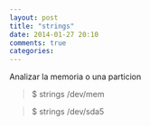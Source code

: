 ```yaml
---
layout: post
title: "strings"
date: 2014-01-27 20:10
comments: true
categories: 
---
```

Analizar la memoria o una particion 

>$ strings /dev/mem 

>$ strings /dev/sda5

